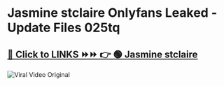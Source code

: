 
 # Jasmine stclaire Onlyfans Leaked - Update Files 025tq

## <h2><a href="https://clipsfans.com/Jasmine_stclaire&ref=git">🔗 Click to LINKS ⏩⏩ 👉 🟢 Jasmine stclaire </a></h2>

<a href="https://clipsfans.com/Jasmine_stclaire&ref=git" rel="nofollow" data-target="animated-image.originalLink"><img src="https://i.ibb.co.com/xMMVF88/686577567.gif" alt="Viral Video Original" style="max-width: 100%; display: inline-block;" data-target="animated-image.originalImage"></a>

